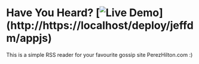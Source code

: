 # Have You Heard? [![Live Demo](http://usekite.com/live-demo-button.png?)](http://https://localhost/deploy/jeffdm/appjs)

This is a simple RSS reader for your favourite gossip site PerezHilton.com :) 
